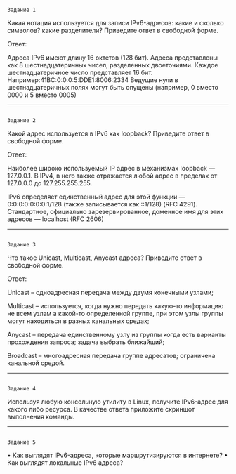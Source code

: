                                                                                                Задание 1

Какая нотация используется для записи IPv6-адресов:
какие и сколько символов?
какие разделители?
Приведите ответ в свободной форме.


Ответ:

Адреса IPv6 имеют длину 16 октетов (128 бит). Адреса представлены как 8 шестнадцатеричных чисел, разделенных двоеточиями. Каждое шестнадцатеричное число представляет 16 бит. 
Например:41BC:0:0:0:5:DDE1:8006:2334
Ведущие нули в шестнадцатеричных полях могут быть опущены (например, 0 вместо 0000 и 5 вместо 0005)


________________________________________
                                                                                               Задание 2

Какой адрес используется в IPv6 как loopback?
Приведите ответ в свободной форме.

Ответ:

Наиболее широко используемый IP адрес в механизмах loopback — 127.0.0.1. В IPv4, в него также отражается любой адрес в пределах от 127.0.0.0 до 127.255.255.255. 

IPv6 определяет единственный адрес для этой функции — 0:0:0:0:0:0:0:1/128 (также записывается как ::1/128) (RFC 4291). Стандартное, официально зарезервированное, доменное имя для этих адресов — localhost (RFC 2606)
________________________________________
                                                                                               Задание 3

Что такое Unicast, Multicast, Anycast адреса?
Приведите ответ в свободной форме.

Ответ:

Unicast – одноадресная передача между двумя конечными
узлами;

Multicast – используется, когда нужно передать какую-то
информацию не всем узлам а какой-то определенной группе,
при этом узлы группы могут находиться в разных канальных
средах;

Anycast – передача единственному узлу из группы когда есть
варианты прохождения запроса; задача выбрать ближайший;

Broadcast – многоадресная передача группе адресатов;
ограничена канальной средой.
________________________________________
                                                                                               Задание 4

Используя любую консольную утилиту в Linux, получите IPv6-адрес для какого либо ресурса.
В качестве ответа приложите скриншот выполнения команды.
________________________________________
                                                                                               Задание 5

•	Как выглядят IPv6-адреса, которые маршрутизируются в интернете?
•	Как выглядят локальные IPv6 адреса?
